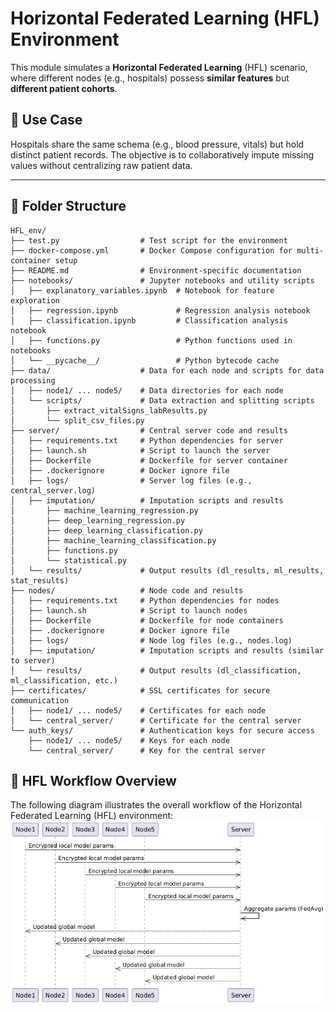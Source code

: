 # Horizontal Federated Learning (HFL) Environment

This module simulates a **Horizontal Federated Learning** (HFL) scenario, where different nodes (e.g., hospitals) possess **similar features** but **different patient cohorts**.

## 🏥 Use Case

Hospitals share the same schema (e.g., blood pressure, vitals) but hold distinct patient records. The objective is to collaboratively impute missing values without centralizing raw patient data.

---

## 📁 Folder Structure

```
HFL_env/
├── test.py                  # Test script for the environment
├── docker-compose.yml       # Docker Compose configuration for multi-container setup
├── README.md                # Environment-specific documentation
├── notebooks/               # Jupyter notebooks and utility scripts
│   ├── explanatory_variables.ipynb  # Notebook for feature exploration
│   ├── regression.ipynb             # Regression analysis notebook
│   ├── classification.ipynb         # Classification analysis notebook
│   ├── functions.py                 # Python functions used in notebooks
│   └── __pycache__/                 # Python bytecode cache
├── data/                    # Data for each node and scripts for data processing
│   ├── node1/ ... node5/    # Data directories for each node
│   └── scripts/             # Data extraction and splitting scripts
│       ├── extract_vitalSigns_labResults.py
│       └── split_csv_files.py
├── server/                  # Central server code and results
│   ├── requirements.txt     # Python dependencies for server
│   ├── launch.sh            # Script to launch the server
│   ├── Dockerfile           # Dockerfile for server container
│   ├── .dockerignore        # Docker ignore file
│   ├── logs/                # Server log files (e.g., central_server.log)
│   ├── imputation/          # Imputation scripts and results
│       ├── machine_learning_regression.py
│       ├── deep_learning_regression.py
│       ├── deep_learning_classification.py
│       ├── machine_learning_classification.py
│       ├── functions.py
│       └── statistical.py
│   └── results/             # Output results (dl_results, ml_results, stat_results)
├── nodes/                   # Node code and results
│   ├── requirements.txt     # Python dependencies for nodes
│   ├── launch.sh            # Script to launch nodes
│   ├── Dockerfile           # Dockerfile for node containers
│   ├── .dockerignore        # Docker ignore file
│   ├── logs/                # Node log files (e.g., nodes.log)
│   ├── imputation/          # Imputation scripts and results (similar to server)
│   └── results/             # Output results (dl_classification, ml_classification, etc.)
├── certificates/            # SSL certificates for secure communication
│   ├── node1/ ... node5/    # Certificates for each node
│   └── central_server/      # Certificate for the central server
└── auth_keys/               # Authentication keys for secure access
    ├── node1/ ... node5/    # Keys for each node
    └── central_server/      # Key for the central server
```
## 🔁 HFL Workflow Overview

The following diagram illustrates the overall workflow of the Horizontal Federated Learning (HFL) environment:
![HFL Workflow](images/round_hfl.png)
